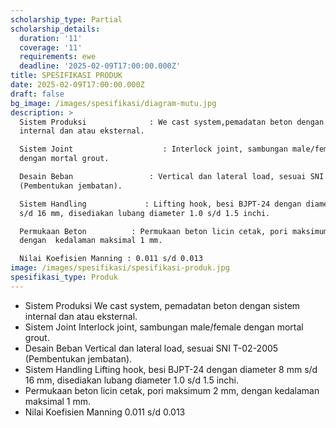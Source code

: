 ```yaml
---
scholarship_type: Partial
scholarship_details:
  duration: '11'
  coverage: '11'
  requirements: ewe
  deadline: '2025-02-09T17:00:00.000Z'
title: SPESIFIKASI PRODUK
date: 2025-02-09T17:00:00.000Z
draft: false
bg_image: /images/spesifikasi/diagram-mutu.jpg
description: >
  Sistem Produksi              : We cast system,pemadatan beton dengan sistem
  internal dan atau eksternal.

  Sistem Joint                    : Interlock joint, sambungan male/female
  dengan mortal grout.

  Desain Beban                 : Vertical dan lateral load, sesuai SNI T-02-2005
  (Pembentukan jembatan).

  Sistem Handling             : Lifting hook, besi BJPT-24 dengan diameter 8 mm
  s/d 16 mm, disediakan lubang diameter 1.0 s/d 1.5 inchi.

  Permukaan Beton          : Permukaan beton licin cetak, pori maksimum 2 mm,
  dengan  kedalaman maksimal 1 mm.

  Nilai Koefisien Manning : 0.011 s/d 0.013
image: /images/spesifikasi/spesifikasi-produk.jpg
spesifikasi_type: Produk
---
```


* Sistem Produksi We cast system, pemadatan beton dengan sistem internal dan atau eksternal.
* Sistem Joint Interlock joint, sambungan male/female dengan mortal grout.
* Desain Beban Vertical dan lateral load, sesuai SNI T-02-2005 (Pembentukan jembatan).
* Sistem Handling Lifting hook, besi BJPT-24 dengan diameter 8 mm s/d 16 mm, disediakan lubang diameter 1.0 s/d 1.5 inchi.
* Permukaan beton licin cetak, pori maksimum 2 mm, dengan  kedalaman maksimal 1 mm.
* Nilai Koefisien Manning 0.011 s/d 0.013
